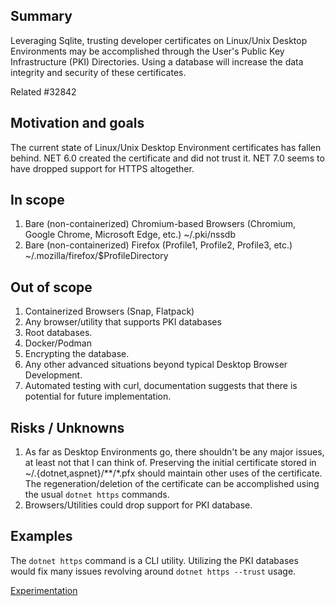 <!--
This template is useful to build consensus about whether work should be done, and if so, the high-level shape of how it should be approached. Use this before fixating on a particular implementation.
-->

## Summary

Leveraging Sqlite, trusting developer certificates on Linux/Unix Desktop Environments may be accomplished through the User's Public Key Infrastructure (PKI) Directories. Using a database will increase the data integrity and security of these certificates.

Related #32842 

## Motivation and goals

The current state of Linux/Unix Desktop Environment certificates has fallen behind. NET 6.0 created the certificate and did not trust it. NET 7.0 seems to have dropped support for HTTPS altogether.

## In scope

1. Bare (non-containerized) Chromium-based Browsers (Chromium, Google Chrome, Microsoft Edge, etc.) ~/.pki/nssdb
2. Bare (non-containerized) Firefox (Profile1, Profile2, Profile3, etc.) ~/.mozilla/firefox/$ProfileDirectory

## Out of scope

1. Containerized Browsers (Snap, Flatpack) 
1. Any browser/utility that supports PKI databases
1. Root databases. 
1. Docker/Podman
1. Encrypting the database.
1. Any other advanced situations beyond typical Desktop Browser Development.
1. Automated testing with curl, documentation suggests that there is potential for future implementation.

## Risks / Unknowns

1. As far as Desktop Environments go, there shouldn't be any major issues, at least not that I can think of. Preserving the initial certificate stored in ~/.{dotnet,aspnet}/**/*.pfx should maintain other uses of the certificate. The regeneration/deletion of the certificate can be accomplished using the usual `dotnet https` commands.
2. Browsers/Utilities could drop support for PKI database. 

## Examples

The `dotnet https` command is a CLI utility. Utilizing the PKI databases would fix many issues revolving around `dotnet https --trust` usage.

[Experimentation](https://github.com/djgalvan/CertificateManager.git)

<!--
# Detailed design

It's often best not to fill this out until you get basic consensus about the above. When you do, consider adding an implementation proposal with the following headings:

Detailed design
Drawbacks
Considered alternatives
Open questions
References

If there's one clear design you have consensus on, you could do that directly in a PR.
-->
